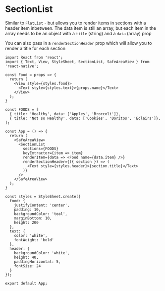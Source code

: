 # SectionList

Similar to `FlatList` - but allows you to render items in sections with a header item inbetween. The data item is still an array, but each item in the array needs to be an object with a `title` (string) and a `data` (array) prop

You can also pass in a `renderSectionHeader` prop which will allow you to render a title for each section

```
import React from 'react';
import { Text, View, StyleSheet, SectionList, SafeAreaView } from 'react-native';

const Food = props => {
  return (
    <View style={styles.food}>
      <Text style={styles.text}>{props.name}</Text>
    </View>
  );
}

const FOODS = [
  { title: 'Healthy', data: ['Apples', 'Broccoli']},
  { title: 'Not so Healthy', data: ['Cookies', 'Doritos', 'Eclairs']},
];

const App = () => {
  return (
    <SafeAreaView>
      <SectionList
        sections={FOODS}
        keyExtractor={item => item}
        renderItem={data => <Food name={data.item} />}
        renderSectionHeader={({ section }) => (
          <Text style={styles.header}>{section.title}</Text>
        )}
      />
    </SafeAreaView>
  );
}

const styles = StyleSheet.create({
  food: {
    justifyContent: 'center',
    padding: 10,
    backgroundColor: 'teal',
    marginBottom: 10,
    height: 200
  },
  text: {
    color: 'white',
    fontWeight: 'bold'
  },
  header: {
    backgroundColor: 'white',
    height: 40,
    paddingHorizontal: 5,
    fontSize: 24
  }
});

export default App;
```
